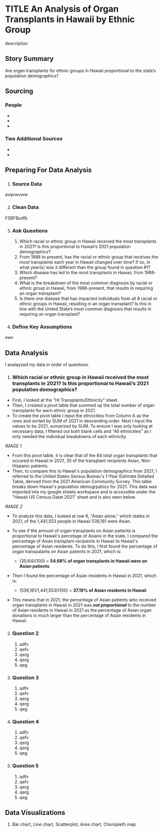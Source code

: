 # TITLE An Analysis of Organ Transplants in Hawaii by Ethnic Group 
description 

## Story Summary 
Are organ transplants for ethnic groups in Hawaii proportional to the state’s population demographics? 

## Sourcing 
### People
* 
*
*

### Two Additional Sources
*
*

## Preparing For Data Analysis  

1. ### Source Data
avqvwvww

2. ### Clean Data 
FSBFBsdfb

3. ### Ask Questions
    1. Which racial or ethnic group in Hawaii received the most transplants in 2021? Is this proportional to Hawaii’s 2021 population demographics? 
    2. From 1988 to present, has the racial or ethnic group that receives the most transplants each year in Hawaii changed over time? If so, in what year(s) was it different than the group found in question #1?
    3.  Which disease has led to the most transplants in Hawaii, from 1988-present?
    4. What is the breakdown of the most common diagnosis by racial or ethnic group in Hawaii, from 1988-present, that results in requiring an organ transplant? 
    5. Is there one disease that has impacted individuals from all 8 racial or ethnic groups in Hawaii, resulting in an organ transplant? Is this in line with the United State’s most common diagnosis that results in requiring an organ transplant?

   
4. ### Define Key Assumptions
ewv

## Data Analysis 
I analayzed my data in order of questions. 

1. ### Which racial or ethnic group in Hawaii received the most transplants in 2021? Is this proportional to Hawaii’s 2021 population demographics? 
* First, I looked at the "HI Transplants/Ethnicity" sheet. 
* Then, I created a pivot table that summed up the total number of organ transplants for each ethnic group in 2021.
* To create the pivot table I input the ethnicities from Column A as the rows and sorted by SUM of 2021 in descending order. Next I input the values to be 2021, sumarized by SUM. To ensure I was only looking at necessary data, I filtered out both blank cells and "All ethnicities" as I only needed the individual breakdowns of each ethnicity.

_IMAGE 1_

* From this pivot table, it is clear that of the 64 total organ transplants that occured in Hawaii in 2021, 35 of the transplant recipients  Asian, Non-Hispanic patients. 
* Then, to compare this to Hawaii's population demographics from 2021, I referred to the United States Sensus Bureau's 1-Year Estimate Detailed Table, derived from the 2021 American Community Survey. This table breaks down Hawaii's population demogrpahics for 2021. This data was imported into my google sheets workspace and is accessible under the "Hawaii US Census Datat 2021" sheet and is also seen below. 

_IMAGE 2_

* To analyze this data, I looked at row 6, "Asian alone," which states in 2021, of the 1,441,553 people in Hawaii 536,161 were Asian.
* To see if the amount of organ transplants on Asian patients is proportional to Hawaii's percetage of Asians in the state, I compared the percentage of Asian transplant recipients in Hawaii to Hawaii's percentage of Asian residents. To do this, I first found the percentage of organ transpalants on Asian patients in 2021, which is:
    * (35/64)(100) = **54.68% of organ transplants in Hawaii were on Asian patients**
 
* Then I found the percentage of Asian residents in Hawaii in 2021, which is:
    * (536,161/1,441,553)(100) = **37.19% of Asian residents in Hawaii**
 
* This means that in 2021, the percentage of Asian patients who received organ transplants in Hawaii in 2021 was _**not proportional**_ to the number of Asian residents in Hawaii in 2021 as the percentage of Asian organ donations is much larger than the percentage of Asian residents in Hawaii. 

2. ### Question 2
    1. adfv
    2. qefv
    3. qerg
    4. qerg
    5. qeg

3. ### Question 3
    1. adfv
    2. qefv
    3. qerg
    4. qerg
    5. qeg

4. ### Question 4
    1. adfv
    2. qefv
    3. qerg
    4. qerg
    5. qeg

5. ### Question 5
    1. adfv
    2. qefv
    3. qerg
    4. qerg
    5. qeg

## Data Visualizations 
1. Bar chart, Line chart, Scatterplot, Area chart,  Choropleth map 
